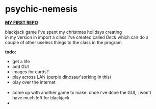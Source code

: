 psychic-nemesis
===============

<b><u>MY FIRST REPO</u></b>

<p>blackjack game i've spent my christmas holidays creating<br/>
in my version in import a class i've created called <i>Deck</i> which can do a couple of other useless things to the class in the program</p>

<b>todo:</b>
<ul>
<li>get a life</li>
<li>add GUI</li>
<li>images for cards?</li>
<li>play across LAN (purple dinosaur'sorking in this)</li>
<li> play over the internet </li>
<br/>
<li>come up with another game to make. once i've done the GUI, i won't have much left for blackjack</li>
<li></li>
</ul>
